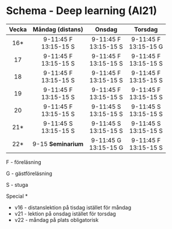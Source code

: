 # Schema - Deep learning (AI21)

| Vecka |     Måndag (distans)      |          Onsdag           |          Torsdag          |
| :---: | :-----------------------: | :-----------------------: | :-----------------------: |
| 16\*  | 9-11:45 F <br> 13:15-15 S | 9-11:45 F <br> 13:15-15 S | 9-11:45 F <br> 13:15-15 G |
|  17   | 9-11:45 F <br> 13:15-15 S | 9-11:45 F <br> 13:15-15 S | 9-11:45 F <br> 13:15-15 S |
|  18   | 9-11:45 F <br> 13:15-15 S | 9-11:45 F <br> 13:15-15 S | 9-11:45 F <br> 13:15-15 S |
|  19   | 9-11:45 F <br> 13:15-15 S | 9-11:45 F <br> 13:15-15 S | 9-11:45 F <br> 13:15-15 S |
|  20   | 9-11:45 F <br> 13:15-15 S | 9-11:45 S <br> 13:15-15 S | 9-11:45 S <br> 13:15-15 S |
| 21\*  | 9-11:45 S <br> 13:15-15 S | 9-11:45 S <br> 13:15-15 S | 9-11:45 S <br> 13:15-15 S |
| 22\*  |    9-15 **Seminarium**    | 9-11:45 G <br> 13:15-15 G | 9-11:45 F <br> 13:15-15 S |

F - föreläsning

G - gästföreläsning

S - stuga

Special \*

- v16 - distanslektion på tisdag istället för måndag
- v21 - lektion på onsdag istället för torsdag
- v22 - måndag på plats obligatorisk
